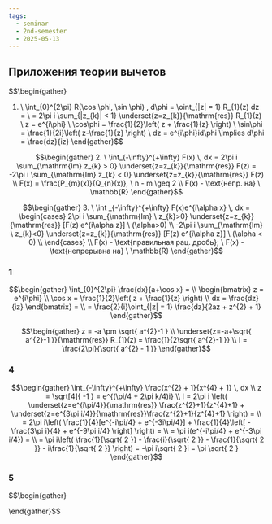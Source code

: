 ```yaml
---
tags:
  - seminar
  - 2nd-semester
  - 2025-05-13
---
```


## Приложения теории вычетов

$$\begin{gather}
1. \ \int_{0}^{2\pi} R(\cos \phi, \sin \phi) \, d\phi = \oint_{|z| = 1} R_{1}(z) dz = \\
= 2\pi i \sum_{|z_{k}| < 1} \underset{z=z_{k}}{\mathrm{res}} R_{1}(z) \\
z = e^{i\phi} \\
\cos\phi = \frac{1}{2}\left( z + \frac{1}{z} \right) \\
\sin\phi = \frac{1}{2i}\left( z-\frac{1}{z} \right) \\
dz = e^{i\phi}id\phi \implies d\phi = \frac{dz}{iz}
\end{gather}$$

$$\begin{gather}
2. \ \int_{-\infty}^{+\infty} F(x) \, dx = 2\pi i \sum_{\mathrm{Im} z_{k} > 0} \underset{z=z_{k}}{\mathrm{res}} F(z) = -2\pi i \sum_{\mathrm{Im} z_{k} < 0} \underset{z=z_{k}}{\mathrm{res}} F(z) \\
F(x) = \frac{P_{m}(x)}{Q_{n}(x)}, \ n - m \geq 2 \\
F(x) - \text{непр. на} \ \mathbb{R}
\end{gather}$$

$$\begin{gather}
3. \ \int _{-\infty}^{+\infty} F(x)e^{i\alpha x} \, dx  = \begin{cases}
2\pi i \sum_{\mathrm{Im} \ z_{k}>0} \underset{z=z_{k}}{\mathrm{res}} [F(z) e^{i\alpha z}] \ (\alpha>0) \\
-2\pi i \sum_{\mathrm{Im} \ z_{k}<0} \underset{z=z_{k}}{\mathrm{res}} [F(z) e^{i\alpha z}] \ (\alpha < 0) \\
\end{cases} \\
F(x) - \text{правильная рац. дробь}; \ F(x) - \text{непрерывна на} \ \mathbb{R}
\end{gather}$$

### 1

$$\begin{gather}
\int_{0}^{2\pi} \frac{dx}{a+\cos x} = \\
\begin{bmatrix}
z = e^{i\phi} \\
\cos x = \frac{1}{2}\left( z + \frac{1}{z} \right) \\
dx = \frac{dz}{iz}
\end{bmatrix} = \\
= \frac{2}{i}\oint_{|z| = 1} \frac{dz}{2az + z^{2} + 1}
\end{gather}$$

$$\begin{gather}
z = -a \pm \sqrt{ a^{2}-1 } \\
\underset{z=-a+\sqrt{ a^{2}-1 }}{\mathrm{res}} R_{1}(z) = \frac{1}{2\sqrt{ a^{2}-1 }} \\
I = \frac{2\pi}{\sqrt{ a^{2} - 1 }}
\end{gather}$$

### 4

$$\begin{gather}
\int_{-\infty}^{+\infty} \frac{x^{2} + 1}{x^{4} + 1} \, dx \\
z = \sqrt[4]{ -1 } = e^{(\pi/4 + 2\pi k/4)i} \\
I = 2\pi i \left( \underset{z=e^{i\pi/4}}{\mathrm{res}} \frac{z^{2}+1}{z^{4}+1} + \underset{z=e^{3\pi i/4}}{\mathrm{res}}\frac{z^{2}+1}{z^{4}+1}  \right) = \\
= 2\pi i\left( \frac{1}{4}[e^{-i\pi/4} + e^{-3i\pi/4}] + \frac{1}{4}\left[ -\frac{3\pi i}{4} + e^{-9\pi i/4} \right] \right) = \\
= \pi i(e^{-i\pi/4} + e^{-3\pi i/4}) = \\
= \pi i\left( \frac{1}{\sqrt{ 2 }} - \frac{i}{\sqrt{ 2 }} - \frac{1}{\sqrt{ 2 }} - i\frac{1}{\sqrt{ 2 }} \right) = -\pi i\sqrt{ 2 }i = \pi \sqrt{ 2 }
\end{gather}$$

### 5

$$\begin{gather}

\end{gather}$$